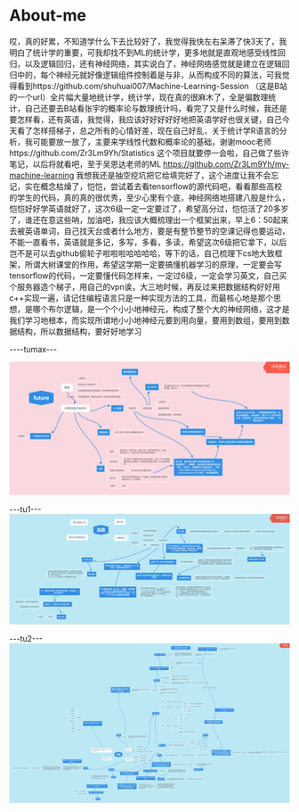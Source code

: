 # About-me
哎，真的好累，不知道学什么下去比较好了，我觉得我快左右呆滞了快3天了，我明白了统计学的重要，可我却找不到ML的统计学，更多地就是直观地感受线性回归，以及逻辑回归，还有神经网络，其实说白了，神经网络感觉就是建立在逻辑回归中的，每个神经元就好像逻辑组件控制着是与非，从而构成不同的算法，可我觉得看到https://github.com/shuhuai007/Machine-Learning-Session （这是B站的一个url）全片幅大量地统计学，统计学，现在真的很麻木了，全是偏数理统计，自己还要去B站看张宇的概率论与数理统计吗，看完了又是什么时候，我还是要怎样看，还有英语，我觉得，我应该好好好好好地把英语学好也很关键，自己今天看了怎样搭梯子，总之所有的心情好差，现在自己好乱，关于统计学R语言的分析，我可能要放一放了，主要来学线性代数和概率论的基础，谢谢mooc老师https://github.com/Zr3Lm9Yh/Statistics 这个项目就要停一会啦，自己做了些许笔记，以后将就看吧，至于吴恩达老师的ML https://github.com/Zr3Lm9Yh/my-machine-learning 我想我还是抽空挖坑把它给填完好了，这个进度让我不会忘记，实在概念枯燥了，恺恺，尝试着去看tensorflow的源代码吧，看看那些高校的学生的代码，真的真的很优秀，至少心里有个底，神经网络地搭建八股是什么，恺恺好好学英语就好了，这次6级一定一定要过了，希望高分过，恺恺活了20多岁了，谁还在意这些呐，加油吧，我应该大概梳理出一个框架出来，早上6：50起来去被英语单词，自己找天台或者什么地方，要是有整节整节的空课记得也要运动，不能一直看书，英语就是多记，多写，多看，多读，希望这次6级把它拿下，以后岂不是可以去github偷轮子啦啦啦哈哈哈哈，等下的话，自己梳理下cs地大致框架，所谓大树课堂的作用，希望这学期一定要搞懂机器学习的原理，一定要会写tensorflow的代码，一定要懂代码怎样来，一定过6级，一定会学习英文，自己买个服务器造个梯子，用自己的vpn诶，大三地时候，再反过来把数据结构好好用c++实现一遍，请记住编程语言只是一种实现方法的工具，而最核心地是那个思想，是哪个布尔逻辑，是一个个小小地神经元，构成了整个大的神经网络，这才是我们学习地根本，而实现所谓地小小地神经元要到用向量，要用到数组，要用到数据结构，所以数据结构，要好好地学习

----tumax---

![ad](https://github.com/Zr3Lm9Yh/About-me/blob/master/%E5%B8%8C%E6%9C%9B%E9%82%A3%E6%97%B6%E7%9A%84%E6%88%91.png)



---tu1---
![ad](https://github.com/Zr3Lm9Yh/About-me/blob/master/%E6%85%A2%E6%85%A2%E6%80%BB%E7%BB%931.png)



---tu2---
![ad](https://github.com/Zr3Lm9Yh/About-me/blob/master/%E6%85%A2%E6%85%A2%E6%80%BB%E7%BB%932.png)
